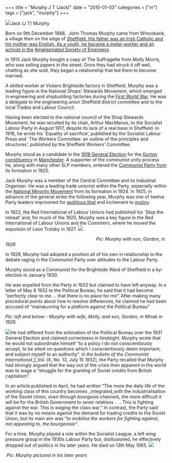 +++
title = "Murphy J T (Jack)"
date = "2010-01-03"
categories = ["m"]
tags = ["jack", "murphy"]
+++

![](http://79.170.40.183/grahamstevenson.me.uk/images/stories/murphy%20j%20t%203.jpg)Jack (J T) Murphy

Born on 9th December 1888,  John Thomas Murphy came from Wincobank, a village then on the edge of [Sheffield. His father was an Irish Catholic and his mother was English. As a youth, he became a metal-worker and an activist in the](http://en.wikipedia.org/wiki/Sheffield "Sheffield") [Amalgamated Society of Engineers](http://en.wikipedia.org/wiki/Amalgamated_Society_of_Engineers "Amalgamated Society of Engineers").

In 1913 Jack Murphy bought a copy of The Suffragette from Molly Morris, who was selling papers in the street. Once they had struck it off well, chatting as she sold, they began a relationship that led them to become married.

A skilled worker at Vickers Brightside factory in Sheffield, Murphy was a leading figure in the National Shops' Stewards Movement, which emerged in engineering and shipbuilding factories during the [First World War](http://en.wikipedia.org/wiki/First_World_War "First World War"). He was a delegate to the engineering union Sheffield district committee and to the local Trades and Labour Council.

Having been elected to the national council of the Shop Stewards Movement, he was recuited by its chair, Arthur MacManus, to the Socialist Labour Party in August 1917, despite its lack of a real base in Sheffield. In 1918, he wrote his \`Equality of sacrifice’, published by the Socialist Labour Press and \`The Workers Committee: an outline of the principles and structures’, published by the Sheffield Workers’ Committee.

Murphy stood as a candidate in the [1918 General Election](http://en.wikipedia.org/wiki/UK_general_election,_1918 "UK general election, 1918") for the [Gorton constituency](http://en.wikipedia.org/wiki/Manchester_Gorton_\(UK_Parliament_constituency\) "Manchester Gorton (UK Parliament constituency)") in [Manchester](http://en.wikipedia.org/wiki/Manchester "Manchester"). A supporter of the communist unity process he, along with many other SLP members, entered the [Communist Party from](http://en.wikipedia.org/wiki/Communist_Party_of_Great_Britain "Communist Party of Great Britain") its formation in 1920.

Jack Murphy was a member of the Central Committee and its Industrial Organiser. He was a leading trade unionist within the Party, especially within the [National Minority Movement](http://en.wikipedia.org/wiki/National_Minority_Movement "National Minority Movement") from its formation in 1924. In 1925, in advance of the general strike the following year, Murphy was one of twelve Party leaders imprisoned for [seditious libel](http://en.wikipedia.org/wiki/Seditious_libel "Seditious libel") and incitement to [mutiny](http://en.wikipedia.org/wiki/Mutiny "Mutiny").

In 1922, the Red International of Labour Unions had published his \`Stop the retreat’ and, for much of the 1920, Murphy was a key figure in the Red International of Labour Unions and the Comintern, where he moved the expulsion of Leon Trotsky in 1927. ![](http://79.170.40.183/grahamstevenson.me.uk/images/stories/murphy%20jt%20and%20gordon%201926.JPG) 

                                                                        _Pic: Murphy with son, Gordon, in 1926_

In 1928, Murphy had adopted a position all of his own in relationship to the debate raging in the Communist Party over attitudes to the Labour Party.

Murphy stood as a Communist for the Brightside Ward of Sheffield in a by-election in January 1930.

He was expelled from the Party in 1932 but claimed to have left anyway. In a letter of May 8 1932 to the Political Bureau, he said that it had become “perfectly clear to me … that there is no place for me”. After making many procedural points about how to resolve differences, he claimed he had been accused of “manœuvring for a platform against the Political Bureau”

_Pic: left and below - Murphy with wife, Molly, and son, Gordon, in Minsk in 1926_

![](http://79.170.40.183/grahamstevenson.me.uk/images/stories/murphy%20in%20minsk.jpg)He had differed from the estimation of the Political Bureau over the 1931 General Election and claimed correctness in hindsight. Murphy wrote that he would not subordinate himself “to a policy I do not conscientiously accept, to be silent on questions which I conscientiously deem important, and subject myself to an authority”. _In the bulletin of the Communist International__\[_Vol. IX, No. 13, July 15 1932\], the Party recalled that Murphy had strongly argued that the way out of the crisis then apparent in the world was to wage a “struggle for the granting of Soviet credits from British capitalism”. 

In an article published in April, he had written “The more the daily life of the working class of this country becomes _integrated_with the industrialisation of the Soviet Union, _even through bourgeois channels_, the more difficult it will be for the British Government to sever relations . . . This is fighting against the war. This is waging the class war.” In contrast, the Party said that it was by no means against the demand for trading credits to the Soviet Union, but its main aim was _“to mobilise the workers for fighting against, not appealing to, the bourgeoisie”_.                                             

For a time, Murphy played a role within the Socialist League, a left wing pressure group in the 1930s Labour Party but, disillusioned, he effectively dropped out of politics in his later years. He died on 13th May 1965. ![](http://79.170.40.183/grahamstevenson.me.uk/images/stories/murphy%20jt(1).jpg) 

 _Pic: Murphy pictured in his later years_
